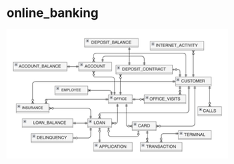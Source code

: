 # online_banking
![Иллюстрация к проекту](https://github.com/Duckling1554/online_banking/blob/main/pictures/Conceptual%20Model.png)
